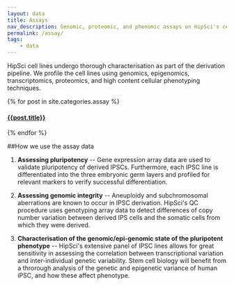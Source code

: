 ```yaml
---
layout: data
title: Assays
nav_description: Genomic, proteomic, and phenomic assays on HipSci's cell lines
permalink: /assay/
tags:
    - data
---
```


HipSci cell lines undergo thorough characterisation as part of the derivation
pipeline. We profile the cell lines using genomics, epigenomics,
transcriptomics, proteomics, and high content cellular phenotyping techniques.

<nav>
<div class="row navigation">
{% for post in site.categories.assay %}
<div class="col-md-6 col-sm-6 col-xs-6 nav-item">
<a href="{{post.url}}">
<h4 class="nav-title">{{post.title}}</h4>
</a>
</div>
{% endfor %}
</div>
</nav>

##How we use the assay data

1. **Assessing pluripotency** -- Gene expression array data are used
to validate pluripotency of derived IPSCs.  Furthermore, each IPSC line is differentiated
into the three embryonic germ layers and profiled for relevant markers to verify successful differentiation.

2. **Assessing genomic integrity** -- Aneuploidy and subchromosomal aberrations are known to occur in IPSC derivation.
HipSci's QC procedure uses genotyping array data to detect
differences of copy number variation between derived IPS cells and the somatic cells from which they were derived.

3. **Characterisation of the genomic/epi-genomic state of the pluripotent phenotype** --
HipSci's extensive panel of IPSC lines allows for great sensitivity in assessing the correlation
between transcriptional variation and inter-individual genetic variability.
Stem cell biology will benefit from a throrough analysis of the genetic and epigenetic variance
of human iPSC, and how these affect phenotype.
